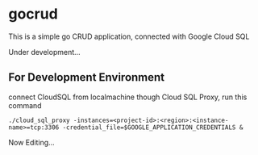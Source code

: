 
# gocrud

This is a simple go CRUD application, connected with Google Cloud SQL  

Under development...  

## For Development Environment
connect CloudSQL from localmachine though Cloud SQL Proxy, run this command
```
./cloud_sql_proxy -instances=<project-id>:<region>:<instance-name>=tcp:3306 -credential_file=$GOOGLE_APPLICATION_CREDENTIALS &
```



Now Editing...
